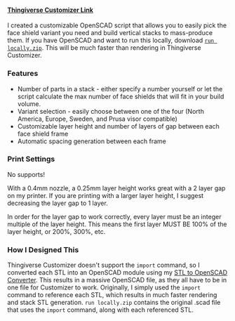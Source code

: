 #### [Thingiverse Customizer Link](https://www.thingiverse.com/apps/customizer/run?thing_id=4311414)

I created a customizable OpenSCAD script that allows you to easily pick the face shield variant you need and build vertical stacks to mass-produce them. If you have OpenSCAD and want to run this locally, download [`run locally.zip`](https://github.com/raviriley/PPE-for-COVID19/raw/master/Face%20Shield/3D%20Printing%20Stacks/Customizable%20stack%20generator%20(for%20single%20extrusion)/run%20locally.zip). This will be much faster than rendering in Thingiverse Customizer. 

### Features
- Number of parts in a stack - either specify a number yourself or let the script calculate the max number of face shields that will fit in your build volume.
- Variant selection - easily choose between one of the four (North America, Europe, Sweden, and Prusa visor compatible)
- Customizable layer height and number of layers of gap between each face shield frame
- Automatic spacing generation between each frame

### Print Settings
No supports!

With a 0.4mm nozzle, a 0.25mm layer height works great with a 2 layer gap on my printer. If you are printing with a larger layer height, I suggest decreasing the layer gap to 1 layer.

In order for the layer gap to work correctly, every layer must be an integer multiple of the layer height. This means the first layer MUST BE 100% of the layer height, or 200%, 300%, etc. 

### How I Designed This
Thingiverse Customizer doesn't support the `import` command, so I converted each STL into an OpenSCAD module using my [STL to OpenSCAD Converter](https://raviriley.github.io/STL-to-OpenSCAD-Converter/). This results in a massive OpenSCAD file, as they all have to be in one file for Customizer to work. 
Originally, I simply used the `import` command to reference each STL, which results in much faster rendering and stack STL generation. `run locally.zip` contains the original .scad file that uses the `import` command, along with each referenced STL. 
